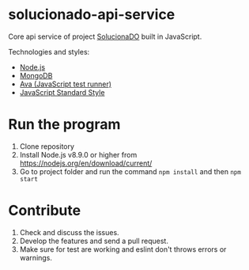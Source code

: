 # solucionado-api-service

Core api service of project [SolucionaDO](https://github.com/moondevs/solucionado) built in JavaScript.

Technologies and styles:
- [Node.js](https://nodejs.org)
- [MongoDB](https://www.mongodb.com)
- [Ava (JavaScript test runner)](https://www.npmjs.com/package/ava)
- [JavaScript Standard Style](https://standardjs.com/)

Run the program
=====
1. Clone repository
2. Install Node.js v8.9.0 or higher from https://nodejs.org/en/download/current/
3. Go to project folder and run the command `npm install` and then `npm start`

Contribute
=====
1. Check and discuss the issues.
2. Develop the features and send a pull request.
3. Make sure for test are working and eslint don't throws errors or warnings.
